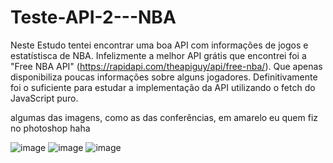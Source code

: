 # Teste-API-2---NBA

Neste Estudo tentei encontrar uma boa API com informações de jogos e estatístisca de NBA.
Infelizmente a melhor API grátis que encontrei foi a "Free NBA API" (https://rapidapi.com/theapiguy/api/free-nba/).
Que apenas disponibiliza poucas informações sobre alguns jogadores.
Definitivamente foi o suficiente para estudar a implementação da API utilizando o fetch do JavaScript puro.

algumas das imagens, como as das conferências, em amarelo eu quem fiz no photoshop haha

![image](https://user-images.githubusercontent.com/97907358/153615975-4ceae9bd-ff14-4248-9944-2a38de6d3c84.png)
![image](https://user-images.githubusercontent.com/97907358/153616082-2a99367e-b12e-4c60-bc35-da8b06666a29.png)
![image](https://user-images.githubusercontent.com/97907358/153616119-1c31bcef-4a54-4c6c-be59-4fd3241731e5.png)
